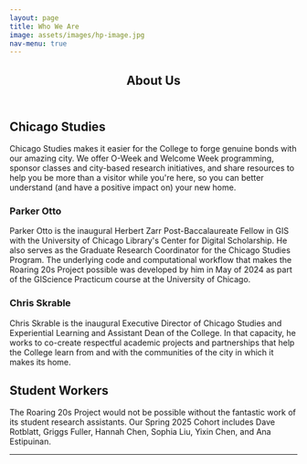 ```yaml
---
layout: page
title: Who We Are
image: assets/images/hp-image.jpg
nav-menu: true
---
```


<!-- Main -->
<div id="main" class="alt">

<!-- One -->
<section id="one">
	<div class="inner">
		<header class="major">
			<h1>About Us</h1>
		</header>

<!-- Content -->
<h2 id="content">Chicago Studies</h2>
<p>Chicago Studies makes it easier for the College to forge genuine bonds with our amazing city. We offer O-Week and Welcome Week programming, sponsor classes and city-based research initiatives, and share resources to help you be more than a visitor while you're here, so you can better understand (and have a positive impact on) your new home.</p>
<div class="row">
	<div class="6u 12u$(small)">
		<h3>Parker Otto</h3>
		<p>Parker Otto is the inaugural Herbert Zarr Post-Baccalaureate Fellow in GIS with the University of Chicago Library's Center for Digital Scholarship.  He also serves as the Graduate Research Coordinator for the Chicago Studies Program.  The underlying code and computational workflow that makes the Roaring 20s Project possible was developed by him in May of 2024 as part of the GIScience Practicum course at the University of Chicago.</p>
	</div>
	<div class="6u$ 12u$(small)">
		<h3>Chris Skrable</h3>
		<p>Chris Skrable is the inaugural Executive Director of Chicago Studies and Experiential Learning and Assistant Dean of the College.  In that capacity, he works to co-create respectful academic projects and partnerships that help the College learn from and with the communities of the city in which it makes its home.</p>
	</div>
</div>
<h2 id="content">Student Workers</h2>
<p>The Roaring 20s Project would not be possible without the fantastic work of its student research assistants.  Our Spring 2025 Cohort includes Dave Rotblatt, Griggs Fuller, Hannah Chen, Sophia Liu, Yixin Chen, and Ana Estipuinan.</p>
<hr class="major" />

</div>
</section>

</div>
